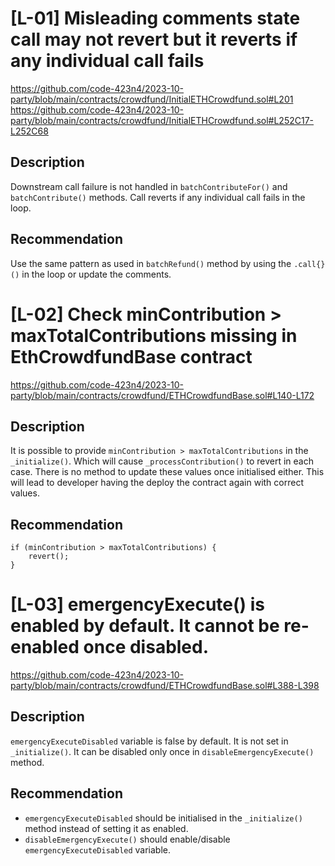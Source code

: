# [L-01] Misleading comments state call may not revert but it reverts if any individual call fails

https://github.com/code-423n4/2023-10-party/blob/main/contracts/crowdfund/InitialETHCrowdfund.sol#L201
https://github.com/code-423n4/2023-10-party/blob/main/contracts/crowdfund/InitialETHCrowdfund.sol#L252C17-L252C68

## Description
Downstream call failure is not handled in `batchContributeFor()` and `batchContribute()` methods. Call reverts if any individual call fails in the loop.

## Recommendation
Use the same pattern as used in `batchRefund()` method by using the `.call{}()` in the loop or update the comments.

# [L-02] Check minContribution > maxTotalContributions missing in EthCrowdfundBase contract

https://github.com/code-423n4/2023-10-party/blob/main/contracts/crowdfund/ETHCrowdfundBase.sol#L140-L172

## Description
It is possible to provide `minContribution > maxTotalContributions` in the `_initialize()`. Which will cause `_processContribution()` to revert in each case. There is no method to update these values once initialised either. This will lead to developer having the deploy the contract again with correct values.

## Recommendation
```
if (minContribution > maxTotalContributions) {
	revert();
}
```

# [L-03] emergencyExecute() is enabled by default. It cannot be re-enabled once disabled.

https://github.com/code-423n4/2023-10-party/blob/main/contracts/crowdfund/ETHCrowdfundBase.sol#L388-L398

## Description
`emergencyExecuteDisabled` variable is false by default. It is not set in `_initialize()`. It can be disabled only once in `disableEmergencyExecute()` method.

## Recommendation
+ `emergencyExecuteDisabled` should be initialised in the `_initialize()` method instead of setting it as enabled.
+ `disableEmergencyExecute()` should enable/disable `emergencyExecuteDisabled` variable.